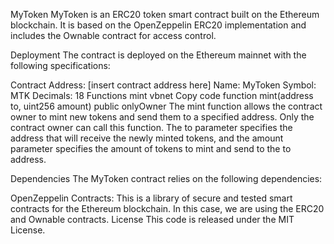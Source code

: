 MyToken
MyToken is an ERC20 token smart contract built on the Ethereum blockchain. It is based on the OpenZeppelin ERC20 implementation and includes the Ownable contract for access control.

Deployment
The contract is deployed on the Ethereum mainnet with the following specifications:

Contract Address: [insert contract address here]
Name: MyToken
Symbol: MTK
Decimals: 18
Functions
mint
vbnet
Copy code
function mint(address to, uint256 amount) public onlyOwner
The mint function allows the contract owner to mint new tokens and send them to a specified address. Only the contract owner can call this function. The to parameter specifies the address that will receive the newly minted tokens, and the amount parameter specifies the amount of tokens to mint and send to the to address.

Dependencies
The MyToken contract relies on the following dependencies:

OpenZeppelin Contracts: This is a library of secure and tested smart contracts for the Ethereum blockchain. In this case, we are using the ERC20 and Ownable contracts.
License
This code is released under the MIT License.







